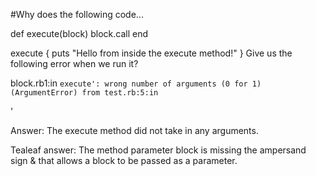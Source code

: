 #Why does the following code...

def execute(block)
  block.call
end

execute { puts "Hello from inside the execute method!" }
Give us the following error when we run it?

block.rb1:in `execute': wrong number of arguments (0 for 1) (ArgumentError)
from test.rb:5:in `<main>'

Answer: 
The execute method did not take in any arguments.

Tealeaf answer:
The method parameter block is missing the ampersand sign & that allows a block to be passed as a parameter.